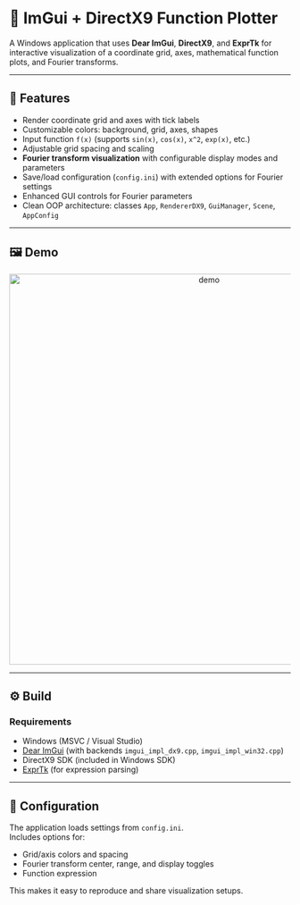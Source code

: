 ﻿# 📐 ImGui + DirectX9 Function Plotter

A Windows application that uses **Dear ImGui**, **DirectX9**, and **ExprTk** for interactive visualization of a coordinate grid, axes, mathematical function plots, and Fourier transforms.

---

## 🚀 Features
- Render coordinate grid and axes with tick labels  
- Customizable colors: background, grid, axes, shapes  
- Input function `f(x)` (supports `sin(x)`, `cos(x)`, `x^2`, `exp(x)`, etc.)  
- Adjustable grid spacing and scaling  
- **Fourier transform visualization** with configurable display modes and parameters  
- Save/load configuration (`config.ini`) with extended options for Fourier settings  
- Enhanced GUI controls for Fourier parameters  
- Clean OOP architecture: classes `App`, `RendererDX9`, `GuiManager`, `Scene`, `AppConfig`

---

## 🖼️ Demo
<p align="center">
  <img src="docs/demo.gif" alt="demo" width="700"/>
</p>

---

## ⚙️ Build

### Requirements
- Windows (MSVC / Visual Studio)  
- [Dear ImGui](https://github.com/ocornut/imgui) (with backends `imgui_impl_dx9.cpp`, `imgui_impl_win32.cpp`)  
- DirectX9 SDK (included in Windows SDK)  
- [ExprTk](https://github.com/ArashPartow/exprtk) (for expression parsing)

---

## 📝 Configuration

The application loads settings from `config.ini`.  
Includes options for:
- Grid/axis colors and spacing  
- Fourier transform center, range, and display toggles  
- Function expression  

This makes it easy to reproduce and share visualization setups.
